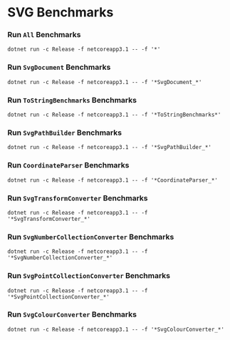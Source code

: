 # SVG Benchmarks

### Run `All` Benchmarks

```
dotnet run -c Release -f netcoreapp3.1 -- -f '*'
```

### Run `SvgDocument` Benchmarks

```
dotnet run -c Release -f netcoreapp3.1 -- -f '*SvgDocument_*'
```

### Run `ToStringBenchmarks` Benchmarks

```
dotnet run -c Release -f netcoreapp3.1 -- -f '*ToStringBenchmarks*'
```

### Run `SvgPathBuilder` Benchmarks

```
dotnet run -c Release -f netcoreapp3.1 -- -f '*SvgPathBuilder_*'
```

### Run `CoordinateParser` Benchmarks

```
dotnet run -c Release -f netcoreapp3.1 -- -f '*CoordinateParser_*'
```

### Run `SvgTransformConverter` Benchmarks

```
dotnet run -c Release -f netcoreapp3.1 -- -f '*SvgTransformConverter_*'
```

### Run `SvgNumberCollectionConverter` Benchmarks

```
dotnet run -c Release -f netcoreapp3.1 -- -f '*SvgNumberCollectionConverter_*'
```

### Run `SvgPointCollectionConverter` Benchmarks

```
dotnet run -c Release -f netcoreapp3.1 -- -f '*SvgPointCollectionConverter_*'
```

### Run `SvgColourConverter` Benchmarks

```
dotnet run -c Release -f netcoreapp3.1 -- -f '*SvgColourConverter_*'
```
